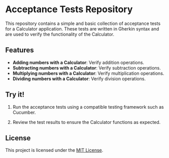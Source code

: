 # Acceptance Tests Repository

This repository contains a simple and basic collection of acceptance tests for a Calculator application. These tests are written in Gherkin syntax and are used to verify the functionality of the Calculator.

## Features

- **Adding numbers with a Calculator**: Verify addition operations.
- **Subtracting numbers with a Calculator**: Verify subtraction operations.
- **Multiplying numbers with a Calculator**: Verify multiplication operations.
- **Dividing numbers with a Calculator**: Verify division operations.

## Try it!

1. Run the acceptance tests using a compatible testing framework such as Cucumber.

2. Review the test results to ensure the Calculator functions as expected.

## License

This project is licensed under the [MIT License](LICENSE).

